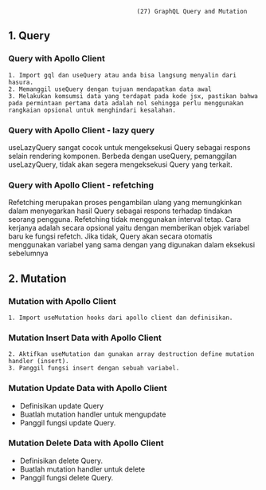                                         (27) GraphQL Query and Mutation

## 1. Query

### Query with Apollo Client

    1. Import gql dan useQuery atau anda bisa langsung menyalin dari hasura.
    2. Memanggil useQuery dengan tujuan mendapatkan data awal
    3. Melakukan komsumsi data yang terdapat pada kode jsx, pastikan bahwa pada permintaan pertama data adalah nol sehingga perlu menggunakan rangkaian opsional untuk menghindari kesalahan.

### Query with Apollo Client - lazy query

useLazyQuery sangat cocok untuk mengeksekusi Query sebagai respons selain rendering komponen. Berbeda dengan useQuery, pemanggilan useLazyQuery, tidak akan segera mengeksekusi Query yang terkait.

### Query with Apollo Client - refetching

Refetching merupakan proses pengambilan ulang yang memungkinkan dalam menyegarkan hasil Query sebagai respons terhadap tindakan seorang pengguna. Refetching tidak menggunakan interval tetap. Cara kerjanya adalah secara opsional yaitu dengan memberikan objek variabel baru ke fungsi refetch. Jika tidak, Query akan secara otomatis menggunakan variabel yang sama dengan yang digunakan dalam eksekusi sebelumnya

## 2. Mutation

### Mutation with Apollo Client

    1. Import useMutation hooks dari apollo client dan definisikan.

### Mutation Insert Data with Apollo Client

    2. Aktifkan useMutation dan gunakan array destruction define mutation handler (insert).
    3. Panggil fungsi insert dengan sebuah variabel.

### Mutation Update Data with Apollo Client

- Definisikan update Query
- Buatlah mutation handler untuk mengupdate
- Panggil fungsi update Query.

### Mutation Delete Data with Apollo Client

- Definisikan delete Query.
- Buatlah mutation handler untuk delete
- Panggil fungsi delete Query.
